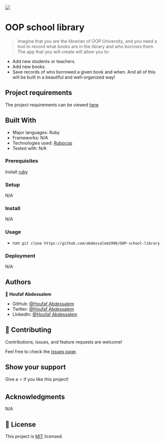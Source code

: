 ![](https://img.shields.io/badge/Microverse-blueviolet)

# OOP school library

> Imagine that you are the librarian of OOP University, and you need a tool to record what books are in the library and who borrows them. The app that you will create will allow you to:

- Add new students or teachers.
- Add new books.
- Save records of who borrowed a given book and when.
And all of this will be built in a beautiful and well-organized way!

## Project requirements

The project requirements can be viewed [here](https://github.com/microverseinc/curriculum-ruby/blob/main/oop/sneak_peek.md)

## Built With

- Major languages: Ruby
- Frameworks: N/A
- Technologies used: [Rubocop](https://rubocop.org/)
- Tested with: N/A

### Prerequisites

Install [ruby](https://www.ruby-lang.org/en/)

### Setup

N/A

### Install

N/A

### Usage

- run: `git clone https://github.com/abdessalem1998/OOP-school-library`

### Deployment

N/A

## Authors

👤 **Houfaf Abdessalem**

- GitHub: [@Houfaf Abdessalem](https://github.com/abdessalem1998)
- Twitter: [@Houfaf Abdessalem](https://twitter.com/HAbdssalem)
- LInkedIn: [@Houfaf Abdessalem](https://www.linkedin.com/in/houfafabdessalem/)

## 🤝 Contributing

Contributions, issues, and feature requests are welcome!

Feel free to check the [issues page](https://github.com/Hombre2014/Decode-a-morse-code).

## Show your support

Give a ⭐️ if you like this project!

## Acknowledgments

N/A

## 📝 License

This project is [MIT](./license.md) licensed.
